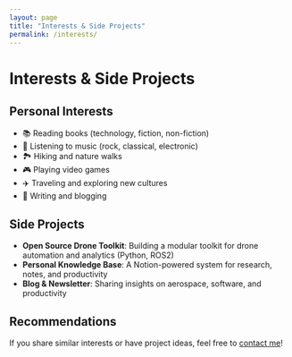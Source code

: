 ```yaml
---
layout: page
title: "Interests & Side Projects"
permalink: /interests/
---
```


# Interests & Side Projects

## Personal Interests
- 📚 Reading books (technology, fiction, non-fiction)
- 🎵 Listening to music (rock, classical, electronic)
- 🏞️ Hiking and nature walks
- 🎮 Playing video games
- ✈️ Traveling and exploring new cultures
- 📝 Writing and blogging

## Side Projects
- **Open Source Drone Toolkit**: Building a modular toolkit for drone automation and analytics (Python, ROS2)
- **Personal Knowledge Base**: A Notion-powered system for research, notes, and productivity
- **Blog & Newsletter**: Sharing insights on aerospace, software, and productivity

## Recommendations
If you share similar interests or have project ideas, feel free to [contact me](/#contact)!
